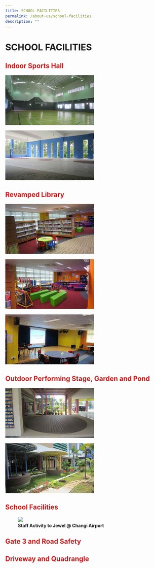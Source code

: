```yaml
---
title: SCHOOL FACILITIES
permalink: /about-us/school-facilities
description: ""
---
```

# SCHOOL FACILITIES
## <span style = "color: #c81b1b"> <b>Indoor Sports Hall</b> </span>

![](/images/About%20Us/School%20Facilities/tn_indoor_sports_hall_JPG_2.jpg)

![](/images/About%20Us/School%20Facilities/tn_covered%20basketball%20court_JPG_2.jpg)

## <span style = "color: #c81b1b"> <b>Revamped Library</b> </span>

![](/images/About%20Us/School%20Facilities/tn_library_JPG_2.jpg)

![](/images/About%20Us/School%20Facilities/tn_storeytelling%20corner_JPG_2.jpg)

![](/images/About%20Us/School%20Facilities/tn_stage_at_library_JPG_2.jpg)

## <span style = "color: #c81b1b"> <b>Outdoor Performing Stage, Garden and Pond</b> </span>

![](/images/About%20Us/School%20Facilities/tn_performing%20stage_JPG_2.jpg)

![](/images/About%20Us/School%20Facilities/tn_pond_JPG_2.jpg)

## <span style = "color: #c81b1b"> <b>School Facilities</b></span>

<figure>
	<a href="/images/Jewel%20outing/032-Ee-Leng-Elaine-Seah-250x250.jpg" target = "_blank"> <img src="/images/Jewel%20outing/032-Ee-Leng-Elaine-Seah-250x250.jpg"
     style="width:50%"></a>
<figcaption>
	<strong> Staff Activity to Jewel @ Changi Airport </strong>
	</figcaption>
</figure>
	
## <span style = "color: #c81b1b"> <b>Gate 3 and Road Safety</b> </span>

## <span style = "color: #c81b1b"> <b>Driveway and Quadrangle</b> </span>